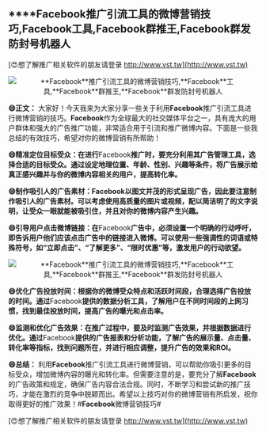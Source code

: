## ****Facebook**推广引流工具的微博营销技巧,**Facebook**工具,**Facebook**群推王,**Facebook**群发防封号机器人**

[😍想了解推广相关软件的朋友请登录 http://www.vst.tw](http://www.vst.tw)

 <center><img src="https://vst.tw/MP4/tuiguang/png/7.png" alt="**Facebook**推广引流工具的微博营销技巧,**Facebook**工具,**Facebook**群推王,**Facebook**群发防封号机器人"></center>

**😄正文：**
大家好！今天我来为大家分享一些关于利用**Facebook**推广引流工具进行微博营销的技巧。**Facebook**作为全球最大的社交媒体平台之一，具有庞大的用户群体和强大的广告推广功能，非常适合用于引流和推广微博内容。下面是一些我总结的有效技巧，希望对你的微博营销有所帮助！

**😄精准定位目标受众：在进行**Facebook**推广时，要充分利用其广告管理工具，选择合适的目标受众。通过设定地理位置、年龄、性别、兴趣等条件，将广告展示给真正感兴趣并与你的微博内容相关的用户，提高转化率。**

**😄制作吸引人的广告素材：**Facebook**以图文并茂的形式呈现广告，因此要注意制作吸引人的广告素材。可以考虑使用高质量的图片或视频，配以简洁明了的文字说明，让受众一眼就能被吸引住，并且对你的微博内容产生兴趣。**

**😄引导用户点击微博链接：在**Facebook**广告中，必须设置一个明确的行动呼吁，即告诉用户他们应该点击广告中的链接进入微博。可以使用一些强调性的词语或特殊符号，如“立即点击”、“了解更多”、“限时优惠”等，激发用户的行动欲望。**

 <center><img src="https://vst.tw/MP4/tuiguang/png/2.png" alt="**Facebook**推广引流工具的微博营销技巧,**Facebook**工具,**Facebook**群推王,**Facebook**群发防封号机器人"></center>

**😄优化广告投放时间：根据你的微博受众特点和活跃时间段，合理选择广告投放的时间。通过**Facebook**提供的数据分析工具，了解用户在不同时间段的上网习惯，找到最佳投放时间，提高广告的曝光和点击率。**

**😄监测和优化广告效果：在推广过程中，要及时监测广告效果，并根据数据进行优化。通过**Facebook**提供的广告报表和分析功能，了解广告的展示量、点击量、转化率等指标，找到问题所在，并进行相应调整，提升广告的效果和ROI。**

**😄总结：**
利用**Facebook**推广引流工具进行微博营销，可以帮助你吸引更多的目标受众，增加微博内容的曝光和转化率。但需要注意的是，要充分了解**Facebook**的广告政策和规定，确保广告内容合法合规。同时，不断学习和尝试新的推广技巧，才能在激烈的竞争中脱颖而出。希望以上技巧对你的微博营销有所启发，祝你取得更好的推广效果！#**Facebook**微博营销技巧#

[😍想了解推广相关软件的朋友请登录 http://www.vst.tw](http://www.vst.tw)



